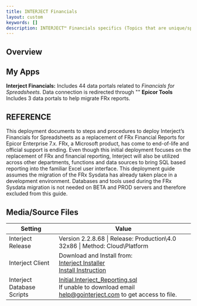 ```yaml
---
title: INTERJECT Financials
layout: custom
keywords: []
description: INTERJECT™ Financials specifics (Topics that are unique/specific to the Financials Application) 
---
```

## Overview

## My Apps
**Interject Financials:** Includes 44 data portals related to *Financials for Spreadsheets.* Data connection is redirected through "" 
**Epicor Tools** Includes 3 data portals to help migrate FRx reports. 

## REFERENCE
This deployment documents to steps and procedures to deploy Interject’s Financials for Spreadsheets as a replacement of FRx Financial Reports for Epicor Enterprise 7.x.
FRx, a Microsoft product, has come to end-of-life and official support is ending.
Even though this initial deployment focuses on the replacement of FRx and financial reporting, Interject will also be utilized across other departments, functions and data sources to bring SQL based reporting into the familiar Excel user interface.
This deployment guide assumes the migration of the FRx Sysdata has already taken place in a development environment. Databases and tools used during the FRx Sysdata migration is not needed on BETA and PROD servers and therefore excluded from this guide. 

## Media/Source Files

| Setting                    | Value                                                                                                                                                                    |
| -------------------------- | ------------------------------------------------------------------------------------------------------------------------------------------------------------------------ |
| Interject Release          | Version 2.2.8.68 \| Release: Production\4.0 32x86 \| Method: Cloud\Platform                                                                                              |
| Interject Client           | Download and Install from: <br> [Interject Installer](https://install.gointerject.com/installs/Interject_Version_Installer.exe) <br> [Install Instruction](http://docs.gointerject.com/wAbout/SingleUser.html) |
| Interject Database Scripts | [Initial.Interject_Reporting.sql](https://drive.google.com/a/gointerject.com/uc?authuser=0&id=1fdddeCsvwNwF5VqICLoAZU4KSkcZKSyx&export=download) <br> If unable to download email [help@gointerject.com](help@gointerject.com) to get access to file.   |